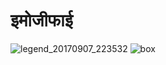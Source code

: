 # इमोजीफाई


![legend_20170907_223532](https://user-images.githubusercontent.com/20436653/30175693-32d44118-941d-11e7-90a7-5cc64b4e8106.gif) ![box](https://user-images.githubusercontent.com/20436653/30241834-d017b3e2-95a8-11e7-91b8-5e39753bd15b.jpg)
